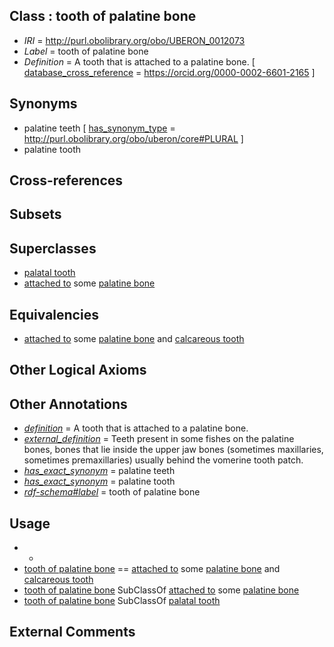 
## Class : tooth of palatine bone

 * *IRI* = http://purl.obolibrary.org/obo/UBERON_0012073
 * *Label* = tooth of palatine bone
 * *Definition* = A tooth that is attached to a palatine bone. [ [database_cross_reference](../../ef/oboInOwl#hasDbXref.md) = https://orcid.org/0000-0002-6601-2165 ]

## Synonyms

 * palatine teeth [ [has_synonym_type](../../pe/oboInOwl#hasSynonymType.md) = http://purl.obolibrary.org/obo/uberon/core#PLURAL ]
 * palatine tooth

## Cross-references


## Subsets


## Superclasses

 * [palatal tooth](../../UBERON/70/UBERON_0012070.md)
 * [attached to](../../RO/71/RO_0002371.md) some [palatine bone](../../UBERON/82/UBERON_0001682.md)

## Equivalencies

 * [attached to](../../RO/71/RO_0002371.md) some [palatine bone](../../UBERON/82/UBERON_0001682.md) and [calcareous tooth](../../UBERON/91/UBERON_0001091.md)

## Other Logical Axioms


## Other Annotations

 * *[definition](../../IAO/15/IAO_0000115.md)* = A tooth that is attached to a palatine bone.
 * *[external_definition](../../UBPROP/01/UBPROP_0000001.md)* = Teeth present in some fishes on the palatine bones, bones that lie inside the upper jaw bones (sometimes maxillaries, sometimes premaxillaries) usually behind the vomerine tooth patch.
 * *[has_exact_synonym](../../ym/oboInOwl#hasExactSynonym.md)* = palatine teeth
 * *[has_exact_synonym](../../ym/oboInOwl#hasExactSynonym.md)* = palatine tooth
 * *[rdf-schema#label](../../el/rdf-schema#label.md)* = tooth of palatine bone

## Usage

 * -
 * [tooth of palatine bone](../../UBERON/73/UBERON_0012073.md) == [attached to](../../RO/71/RO_0002371.md) some [palatine bone](../../UBERON/82/UBERON_0001682.md) and [calcareous tooth](../../UBERON/91/UBERON_0001091.md)
 * [tooth of palatine bone](../../UBERON/73/UBERON_0012073.md) SubClassOf [attached to](../../RO/71/RO_0002371.md) some [palatine bone](../../UBERON/82/UBERON_0001682.md)
 * [tooth of palatine bone](../../UBERON/73/UBERON_0012073.md) SubClassOf [palatal tooth](../../UBERON/70/UBERON_0012070.md)

## External Comments


